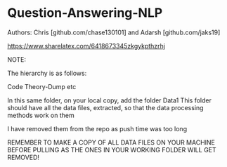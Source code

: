 # Question-Answering-NLP

Authors: Chris [github.com/chase130101] and Adarsh [github.com/jaks19]

https://www.sharelatex.com/6418673345zkgykpthzrhj

NOTE:

The hierarchy is as follows:

Code
Theory-Dump
etc

In this same folder, on your local copy, add the folder Data1 
This folder should have all the data files, extracted, so that the data processing methods work on them

I have removed them from the repo as push time was too long

REMEMBER TO MAKE A COPY OF ALL DATA FILES ON YOUR MACHINE BEFORE PULLING AS THE ONES IN YOUR WORKING FOLDER WILL GET REMOVED!
